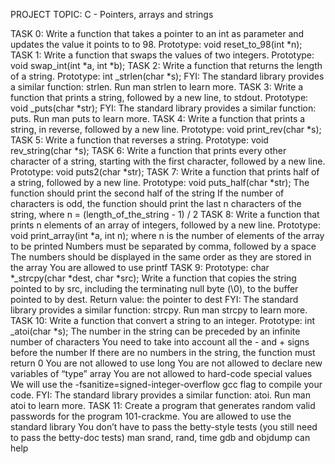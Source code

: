 PROJECT TOPIC: C - Pointers, arrays and strings

TASK 0:
Write a function that takes a pointer to an int as parameter and updates the value it points to to 98.
Prototype: void reset_to_98(int *n);
TASK 1:
Write a function that swaps the values of two integers.
Prototype: void swap_int(int *a, int *b);
TASK 2:
Write a function that returns the length of a string.
Prototype: int _strlen(char *s);
FYI: The standard library provides a similar function: strlen. Run man strlen to learn more.
TASK 3:
Write a function that prints a string, followed by a new line, to stdout.
Prototype: void _puts(char *str);
FYI: The standard library provides a similar function: puts. Run man puts to learn more.
TASK 4:
Write a function that prints a string, in reverse, followed by a new line.
Prototype: void print_rev(char *s);
TASK 5:
Write a function that reverses a string.
Prototype: void rev_string(char *s);
TASK 6:
Write a function that prints every other character of a string, starting with the first character, followed by a new line.
Prototype: void puts2(char *str);
TASK 7:
Write a function that prints half of a string, followed by a new line.
Prototype: void puts_half(char *str);
The function should print the second half of the string
If the number of characters is odd, the function should print the last n characters of the string, where n = (length_of_the_string - 1) / 2
TASK 8:
Write a function that prints n elements of an array of integers, followed by a new line.
Prototype: void print_array(int *a, int n);
where n is the number of elements of the array to be printed
Numbers must be separated by comma, followed by a space
The numbers should be displayed in the same order as they are stored in the array
You are allowed to use printf
TASK 9:
Prototype: char *_strcpy(char *dest, char *src);
Write a function that copies the string pointed to by src, including the terminating null byte (\0), to the buffer pointed to by dest.
Return value: the pointer to dest
FYI: The standard library provides a similar function: strcpy. Run man strcpy to learn more.
TASK 10:
Write a function that convert a string to an integer.
Prototype: int _atoi(char *s);
The number in the string can be preceded by an infinite number of characters
You need to take into account all the - and + signs before the number
If there are no numbers in the string, the function must return 0
You are not allowed to use long
You are not allowed to declare new variables of “type” array
You are not allowed to hard-code special values
We will use the -fsanitize=signed-integer-overflow gcc flag to compile your code.
FYI: The standard library provides a similar function: atoi. Run man atoi to learn more.
TASK 11:
Create a program that generates random valid passwords for the program 101-crackme.
You are allowed to use the standard library
You don’t have to pass the betty-style tests (you still need to pass the betty-doc tests)
man srand, rand, time
gdb and objdump can help
